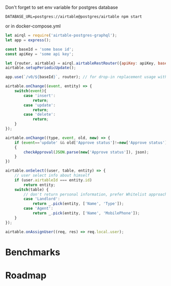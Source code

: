 
Don't forget to set env variable for postgres database 

```DATABASE_URL=postgres://airtable@postgres/airtable npm start```

or in docker-compose.yml

```javascript
let airql = require('airtable-postgres-graphql');
let app = express();

const baseId = 'some base id';
const apiKey = 'some api key';

let {router, airtable} = airql.airtableRestRouter({apiKey: apiKey, base: baseId, tables: ['Property', 'Feature']});
airtable.setupPeriodicUpdate();

app.use(`/v0/${baseId}`, router); // for drop-in replacement usage with Airtable.js, just change host

airtable.onChange((event, entity) => {
    switch(event){
        case 'insert':
            return;
        case 'update':
            return;
        case 'delete':
            return;
    }
});

airtable.onChange((type, event, old, new) => {
    if (event=='update' && old['Approve status']!=new['Approve status'])
    {
        checkApproval(JSON.parse(new['Approve status']), json);
    }
})

airtable.onSelect((user, table, entity) => {
    // user select info about himself
    if (user.airtableId === entity.id)
        return entity;
    switch(table) {
        // don't return personal information, prefer Whitelist approach because field names in Airtable can be easily changed
        case 'Landlord':
            return _.pick(entity, ['Name', 'Type']);
        case 'Agent':
            return _.pick(entity, ['Name', 'MobilePhone']);
    }
});

airtable.onAssignUser((req, res) => req.local.user);
```

# Benchmarks

# Roadmap